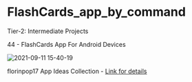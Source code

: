 # FlashCards_app_by_command

Tier-2: Intermediate Projects

44 - FlashCards App For Android Devices

![2021-09-11 15-40-19](https://user-images.githubusercontent.com/50905347/132948228-629e5323-7f10-4850-9111-c5ac7e2f0506.gif)

florinpop17 App Ideas Collection - [Link for details](https://github.com/florinpop17/app-ideas)
